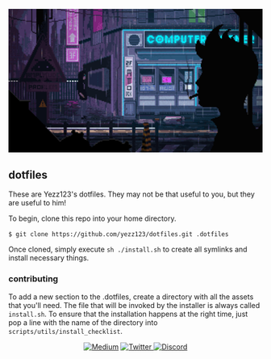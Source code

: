 <p align="center">
<img src="https://github.com/yezz123/yezz123/blob/master/img/img.gif">
</p>

## dotfiles

These are Yezz123's dotfiles.  They may not be that useful to you, but they are useful to him!

To begin, clone this repo into your home directory.

```
$ git clone https://github.com/yezz123/dotfiles.git .dotfiles
```

Once cloned, simply execute `sh ./install.sh` to create all symlinks and install necessary things.

### contributing

To add a new section to the .dotfiles, create a directory with all the assets that you'll need.  The file that will be invoked by the installer is always called `install.sh`.  To ensure that the installation happens at the right time, just pop a line with the name of the directory into `scripts/utils/install_checklist`.

<p align="center">
    <a href="https://yassertahiri.medium.com/">
    <img alt="Medium" src="https://img.shields.io/badge/Medium%20-%23000000.svg?&style=for-the-badge&logo=Medium&logoColor=white"/></a>
    <a href="https://twitter.com/THyasser1">
    <img alt="Twitter" src="https://img.shields.io/badge/Twitter%20-%231DA1F2.svg?&style=for-the-badge&logo=Twitter&logoColor=white"</a>
    <a href="https://discord.gg/thTdxPZH3H">
    <img alt="Discord" src="https://img.shields.io/badge/Discord%20-%237289DA.svg?&style=for-the-badge&logo=discord&logoColor=white"/></a>
</p>